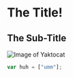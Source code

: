 # The Title!

## The Sub-Title
![Image of Yaktocat](https://octodex.github.com/images/yaktocat.png)

``` javascript
var huh = ["umm"];
```
